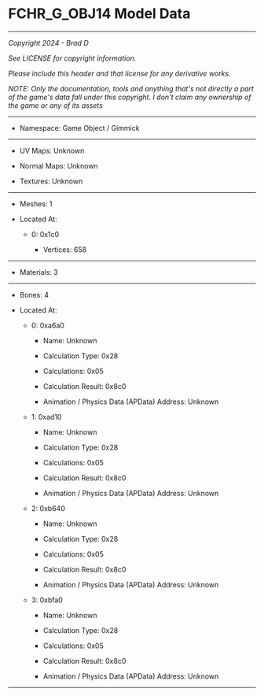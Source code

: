 # FCHR_G_OBJ14 Model Data

---

*Copyright 2024 - Brad D*

*See LICENSE for copyright information.*

*Please include this header and that license for any derivative works.*

*NOTE: Only the documentation, tools and anything that's not directly a part of the game's data fall under this copyright. I don't claim any ownership of the game or any of its assets*

---

* Namespace: Game Object / Gimmick

---

* UV Maps: Unknown

* Normal Maps: Unknown

* Textures: Unknown

---

* Meshes: 1

* Located At:

  * 0: 0x1c0

    * Vertices: 658

---

* Materials: 3

---

* Bones: 4

* Located At:

  * 0: 0xa6a0

    * Name: Unknown

    * Calculation Type: 0x28

    * Calculations: 0x05

    * Calculation Result: 0x8c0

    * Animation / Physics Data (APData) Address: Unknown

  * 1: 0xad10

    * Name: Unknown

    * Calculation Type: 0x28

    * Calculations: 0x05

    * Calculation Result: 0x8c0

    * Animation / Physics Data (APData) Address: Unknown

  * 2: 0xb640

    * Name: Unknown

    * Calculation Type: 0x28

    * Calculations: 0x05

    * Calculation Result: 0x8c0

    * Animation / Physics Data (APData) Address: Unknown

  * 3: 0xbfa0

    * Name: Unknown

    * Calculation Type: 0x28

    * Calculations: 0x05

    * Calculation Result: 0x8c0

    * Animation / Physics Data (APData) Address: Unknown

---

